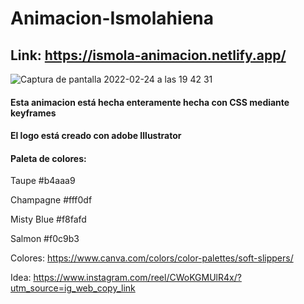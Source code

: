 # Animacion-Ismolahiena

## Link: https://ismola-animacion.netlify.app/

![Captura de pantalla 2022-02-24 a las 19 42 31](https://user-images.githubusercontent.com/60386407/155587626-a3a6cb79-bfa2-4be1-9bfd-f6814434ca5b.png)




#### Esta animacion está hecha enteramente hecha con CSS mediante keyframes

#### El logo está creado con adobe Illustrator

#### Paleta de colores:
Taupe       #b4aaa9

Champagne   #fff0df

Misty Blue  #f8fafd

Salmon      #f0c9b3

Colores: https://www.canva.com/colors/color-palettes/soft-slippers/

Idea: https://www.instagram.com/reel/CWoKGMUlR4x/?utm_source=ig_web_copy_link
